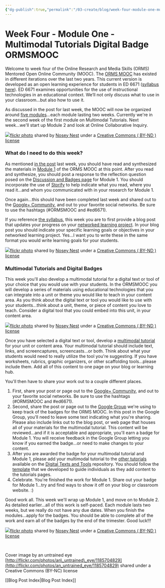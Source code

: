 ```yaml
---
{"dg-publish":true,"permalink":"/03-create/blog/week-four-module-one-multimodal-tutorials-digital-badge-ormsmooc/","title":"Week Four - Module One: Multimodal Tutorials Digital Badge #ORMSMOOC","tags":["multimodal-tutorial","orms"]}
---
```


# Week Four - Module One - Multimodal Tutorials Digital Badge ORMSMOOC

Welcome to week four of the Online Research and Media Skills (ORMS) Mentored Open Online Community (MOOC). The [ORMS MOOC](http://wiobyrne.com/join-the-orms-mooc/) has existed in different iterations over the last two years. This current version is developed as an open learning experience for students in ED 6671 ([syllabus here](https://docs.google.com/document/d/18rvWMAKhnbKiSgOalGLXsE1TrBpO62mhvQXV1OeU9SY/edit?usp=sharing)). ED 6671 examines opportunities for the use of instructional technologies in an educational context. We’ll not only discuss what to use in your classroom…but also how to use it.

As discussed in the post for last week, the MOOC will now be organized around [five modules](https://sites.google.com/site/ormsmodel/modules)...each module lasting two weeks. Currently we're in the second week of the first module on Multimodal Tutorials. Next week...we'll start up Module 2 and look at Online Collaborative Inquiry.

[![](images/2573005197_0d851f5f29.jpg)](http://flickr.com/photos/noseynest/2573005197 "Lucky Ducky freebie pic 3")[flickr photo](http://flickr.com/photos/noseynest/2573005197 "Lucky Ducky freebie pic 3") shared by [Nosey Nest](http://flickr.com/people/noseynest) under a [Creative Commons ( BY-ND ) license](http://creativecommons.org/licenses/by-nd/2.0/)

### What do I need to do this week?

As mentioned [in the post](http://wiobyrne.com/week-three-multimodal-tutorials-ormsmooc/) last week, you should have read and synthesized the materials in [Module 1](https://sites.google.com/site/ormsmodel/modules/module-1) of the ORMS MOOC at this point. After you read and synthesize, you should post a response to the reflection question posed on the [Discussion and Badges page](https://sites.google.com/site/ormsmodel/modules/module-1/discussions) for Module 1. You should incorporate the use of [Storify](http://wiobyrne.com/content-curation-using-storify-as-a-formative-assessment/) to help indicate what you read, where you read it...and whom you communicated with in your research for Module 1.

Once again...this should have been completed last week and shared out to the [Google+ Community](https://plus.google.com/communities/109374663190019101967), and out to your favorite social networks. Be sure to use the hashtags (#ORMSMOOC and #ed6671).

If you reference [the syllabus](https://docs.google.com/document/d/18rvWMAKhnbKiSgOalGLXsE1TrBpO62mhvQXV1OeU9SY/edit), this week you are to first provide a blog post that updates your progress on your [networked learning project](http://wiobyrne.com/week-two-networked-learning-project-ormsmooc-ed6671/). In your blog post you should indicate your specific learning goals or objectives in your networked learning project. Yes...I want you to write these in the same format you would write learning goals for your students.

[![](images/2573825558_89d3f62beb.jpg)](http://flickr.com/photos/noseynest/2573825558 "Lucky Ducky freebie pic 5")[flickr photo](http://flickr.com/photos/noseynest/2573825558 "Lucky Ducky freebie pic 5") shared by [Nosey Nest](http://flickr.com/people/noseynest) under a [Creative Commons ( BY-ND ) license](http://creativecommons.org/licenses/by-nd/2.0/)

### Multimodal Tutorials and Digital Badges

This week you'll also develop a multimodal tutorial for a digital text or tool of your choice that you would use with your students. In the ORMSMOOC you will develop a series of materials using educational technologies that you can integrate into a unit or theme you would like to teach in your content area. As you think about the digital text or tool you would like to use with your students...think about a unit, theme, or piece of content you love to teach. Consider a digital tool that you could embed into this unit, in your content area.

[![](images/2573000545_af4166c10e.jpg)](http://flickr.com/photos/noseynest/2573000545 "Lucky Ducky freebie pic 9")[flickr photo](http://flickr.com/photos/noseynest/2573000545 "Lucky Ducky freebie pic 9") shared by [Nosey Nest](http://flickr.com/people/noseynest) under a [Creative Commons ( BY-ND ) license](http://creativecommons.org/licenses/by-nd/2.0/)

Once you have selected a digital text or tool, develop a [multimodal tutorial](http://wiobyrne.com/creating-and-sharing-multimodal-tutorials/) for your unit or content area. Your multimodal tutorial should include text, links, and screencaptures, screencasts...or both. Think about what your students would need to really utilize the tool you're suggesting. If you have worksheets, rubrics, graphic organizers, or other scaffolding tools...please include them. Add all of this content to one page on your blog or learning hub.

You'll then have to share your work out to a couple different places.

1. First, share your post or page out to the [Google+ Community](https://plus.google.com/communities/109374663190019101967), and out to your favorite social networks. Be sure to use the hashtags (#ORMSMOOC and #ed6671).
2. Second, share the post or page out to the [Google Group](https://groups.google.com/forum/#!forum/ormsclass) we're using to keep track of the badges for the ORMS MOOC. In this post in the Google Group, you'll need to leave some text indicating what you're sharing. Please also include links out to the blog post, or web page that houses all of your materials for the multimodal tutorial. This content will be reviewed...and if it is acceptable and appropriate, you'll earn a badge for Module 1. You will receive feedback in the Google Group letting you know if you earned the badge...or need to make changes to your content.
3. After you are awarded the badge for your multimodal tutorial and Module 1, please add your multimodal tutorial to the [other tutorials](https://sites.google.com/site/textsandtools/techtutorials) available on the [Digital Texts and Tools](https://sites.google.com/site/textsandtools/) repository. You should follow the [template](https://sites.google.com/site/textsandtools/techtutorialtemplate) that we developed to guide individuals as they add content to the tutorials pages.
4. Celebrate. You're finished the work for Module 1. Share out your badge for Module 1...try and find ways to show it off on your blog or classroom website. :)

Good work all. This week we'll wrap up Module 1, and move on to Module 2. As detailed earlier...all of this work is self-paced. Each module lasts two weeks, but we really do not have any due dates. When you finish the modules...apply for the badges. You should be able to complete all of the work and earn all of the badges by the end of the trimester. Good luck!!!

[![](images/2573913470_d1ed849c54.jpg)](http://flickr.com/photos/noseynest/2573913470 "Lucky Ducky Tutorial")[flickr photo](http://flickr.com/photos/noseynest/2573913470 "Lucky Ducky Tutorial") shared by [Nosey Nest](http://flickr.com/people/noseynest) under a [Creative Commons ( BY-ND ) license](http://creativecommons.org/licenses/by-nd/2.0/)

 

Cover image by an untrained eye [http://flickr.com/photos/an\_untrained\_eye/1185704829](http://flickr.com/photos/an_untrained_eye/1185704829) shared under a Creative Commons (BY-NC) license

[[Blog Post Index\|Blog Post Index]]